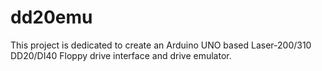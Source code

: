 # dd20emu

This project is dedicated to create an Arduino UNO based Laser-200/310 DD20/DI40 Floppy drive interface and drive emulator.

